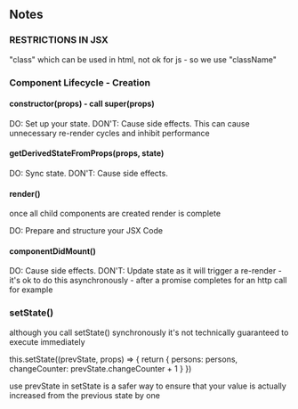 ## Notes

### RESTRICTIONS IN JSX

"class" which can be used in html, not ok for js - so we use "className"

### Component Lifecycle - Creation

#### constructor(props) - call super(props)

DO: Set up your state.
DON'T: Cause side effects. This can cause unnecessary re-render cycles and inhibit performance


#### getDerivedStateFromProps(props, state)

DO: Sync state.
DON'T: Cause side effects.

#### render()

once all child components are created render is complete

DO: Prepare and structure your JSX Code

#### componentDidMount()

DO: Cause side effects.
DON'T: Update state as it will trigger a re-render - it's ok to do this asynchronously - after a promise completes for an http call for example

### setState()

although you call setState() synchronously it's not technically guaranteed to execute immediately

this.setState((prevState, props) => {
    return {
        persons: persons,
        changeCounter: prevState.changeCounter + 1
    }
})

use prevState in setState is a safer way to ensure that your value is actually increased from the previous state by one